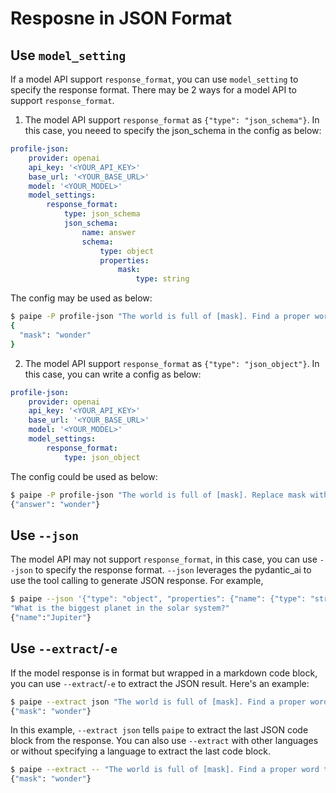 # Resposne in JSON Format

## Use `model_setting`

If a model API support `response_format`, you can use `model_setting` to specify the response format. There may be 2 ways for a model API to support `response_format`.

1. The model API support `response_format` as `{"type": "json_schema"}`. In this case, you neeed to specify the json_schema in the config as below:

```paipe.yaml
profile-json:
    provider: openai
    api_key: '<YOUR_API_KEY>'
    base_url: '<YOUR_BASE_URL>'
    model: '<YOUR_MODEL>'
    model_settings:
        response_format:
            type: json_schema
            json_schema:
                name: answer
                schema:
                    type: object
                    properties:
                        mask:
                            type: string
```

The config may be used as below:

```bash
$ paipe -P profile-json "The world is full of [mask]. Find a proper word to fill the mask."
{
  "mask": "wonder"
}
```

2. The model API support `response_format` as `{"type": "json_object"}`. In this case, you can write a config as below:

```paipe.yaml
profile-json:
    provider: openai
    api_key: '<YOUR_API_KEY>'
    base_url: '<YOUR_BASE_URL>'
    model: '<YOUR_MODEL>'
    model_settings:
        response_format:
            type: json_object
```

The config could be used as below:

```bash
$ paipe -P profile-json "The world is full of [mask]. Replace mask with proper word, return in JSON format {\"answer\": \"<ANSWER>\"}"
{"answer": "wonder"}
```

## Use `--json`

The model API may not support `response_format`, in this case, you can use `--json` to specify the response format. `--json` leverages the pydantic_ai to use the tool calling to generate JSON response. For example, 

```bash
$ paipe --json '{"type": "object", "properties": {"name": {"type": "string"}}}' \
"What is the biggest planet in the solar system?"
{"name":"Jupiter"}
```

## Use `--extract`/`-e`

If the model response is in  format but wrapped in a markdown code block, you can use `--extract`/`-e` to extract the JSON result. Here's an example:

```bash
$ paipe --extract json "The world is full of [mask]. Find a proper word to fill the mask and return in JSON format."
{"mask": "wonder"}
```

In this example, `--extract json` tells `paipe` to extract the last JSON code block from the response. You can also use `--extract` with other languages or without specifying a language to extract the last code block.

```bash
$ paipe --extract -- "The world is full of [mask]. Find a proper word to fill the mask and return in JSON format."
{"mask": "wonder"}
```